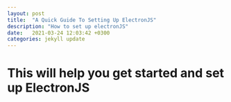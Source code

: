```yaml
---
layout: post
title:  "A Quick Guide To Setting Up ElectronJS"
description: "How to set up electronJS"
date:   2021-03-24 12:03:42 +0300
categories: jekyll update
---
```

# This will help you get started and set up ElectronJS #